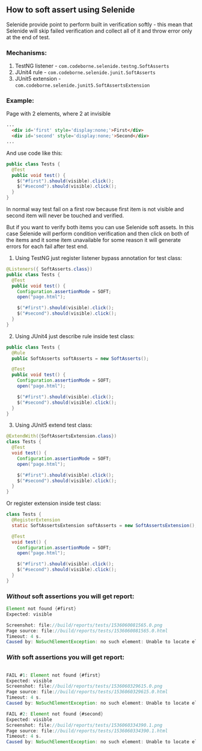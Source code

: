 ## How to soft assert using Selenide

Selenide provide point to perform built in verification softly - this mean that Selenide will skip failed verification and collect all of it and throw error only at the end of test.

### Mechanisms:
1. TestNG listener - `com.codeborne.selenide.testng.SoftAsserts`
2. JUnit4 rule - `com.codeborne.selenide.junit.SoftAsserts`
3. JUnit5 extension - `com.codeborne.selenide.junit5.SoftAssertsExtension`

### Example: 
Page with 2 elements, where 2 at invisible
```html
...
  <div id='first' style='display:none;'>First</div>
  <div id='second' style='display:none;'>Second</div>
...
```

And use code like this:
```java
public class Tests {
  @Test
  public void test() {
    $("#first").should(visible).click();
    $("#second").should(visible).click();
  }
}
```

In normal way test fail on a first row because first item is not visible and second item will never be touched and verified.

But if you want to verify both items you can use Selenide soft assets.
In this case Selenide will perform condition verification and then click on both of the items and it some item unavailable for some reason it will generate errors for each fail after test end.

1. Using TestNG just register listener bypass annotation for test class:
```java
@Listeners({ SoftAsserts.class})
public class Tests {
  @Test
  public void test() {
    Configuration.assertionMode = SOFT;
    open("page.html");

    $("#first").should(visible).click();
    $("#second").should(visible).click();
  }
}
```
2. Using JUnit4 just describe rule inside test class:
```java
public class Tests {
  @Rule 
  public SoftAsserts softAsserts = new SoftAsserts();

  @Test
  public void test() {
    Configuration.assertionMode = SOFT;
    open("page.html");

    $("#first").should(visible).click();
    $("#second").should(visible).click();
  }
}
```
3. Using JUnit5 extend test class:
```java
@ExtendWith({SoftAssertsExtension.class})
class Tests {
  @Test
  void test() {
    Configuration.assertionMode = SOFT;
    open("page.html");

    $("#first").should(visible).click();
    $("#second").should(visible).click();
  }
}
```
Or register extension inside test class:
```java
class Tests {
  @RegisterExtension 
  static SoftAssertsExtension softAsserts = new SoftAssertsExtension();

  @Test
  void test() {
    Configuration.assertionMode = SOFT;
    open("page.html");

    $("#first").should(visible).click();
    $("#second").should(visible).click();
  }
}
```

### _Without_ soft assertions you will get report:
```java
Element not found {#first}
Expected: visible

Screenshot: file://build/reports/tests/1536060081565.0.png
Page source: file://build/reports/tests/1536060081565.0.html
Timeout: 4 s.
Caused by: NoSuchElementException: no such element: Unable to locate element: {"method":"css selector","selector":"#first"}
```
### _With_ soft assertions you will get report:
```java

FAIL #1: Element not found {#first}
Expected: visible
Screenshot: file://build/reports/tests/1536060329615.0.png
Page source: file://build/reports/tests/1536060329615.0.html
Timeout: 4 s.
Caused by: NoSuchElementException: no such element: Unable to locate element: {"method":"css selector","selector":"#first"}

FAIL #2: Element not found {#second}
Expected: visible
Screenshot: file://build/reports/tests/1536060334390.1.png
Page source: file://build/reports/tests/1536060334390.1.html
Timeout: 4 s.
Caused by: NoSuchElementException: no such element: Unable to locate element: {"method":"css selector","selector":"#second"}
```